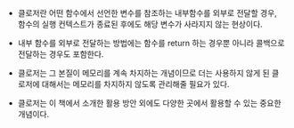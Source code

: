 - 클로저란 어떤 함수에서 선언한 변수를 참조하는 내부함수를 외부로 전달할 경우, 함수의 실행 컨텍스트가 종료된 후에도 해당 변수가 사라지지 않는 현상이다.

- 내부 함수를 외부로 전달하는 방법에는 함수를 return 하는 경우뿐 아니라 콜백으로 전달하는 경우도 포함한다.

- 클로저는 그 본질이 메모리를 계속 차지하는 개념이므로 더는 사용하지 않게 된 클로저에 대해서는 메모리를 차지하지 않도록 관리해줄 필요가 있다.

- 클로저는 이 책에서 소개한 활용 방안 외에도 다양한 곳에서 활용할 수 있는 중요한 개념이다.
